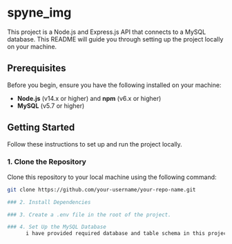 # spyne_img

This project is a Node.js and Express.js API that connects to a MySQL database. This README will guide you through setting up the project locally on your machine.

## Prerequisites

Before you begin, ensure you have the following installed on your machine:

- **Node.js** (v14.x or higher) and **npm** (v6.x or higher)
- **MySQL** (v5.7 or higher)

## Getting Started

Follow these instructions to set up and run the project locally.

### 1. Clone the Repository

Clone this repository to your local machine using the following command:

```bash
git clone https://github.com/your-username/your-repo-name.git

### 2. Install Dependencies

### 3. Create a .env file in the root of the project.

### 4. Set Up the MySQL Database
      i have provided required database and table schema in this project check spyne_db_schema.sql
